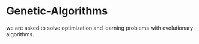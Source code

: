 # Genetic-Algorithms
we are asked to solve optimization and learning problems with evolutionary algorithms. 
